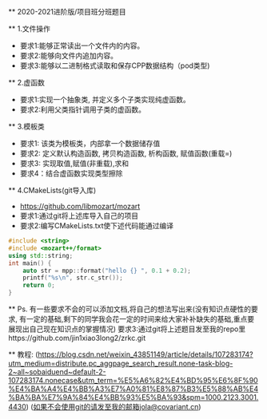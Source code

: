 ** 2020-2021进阶版/项目班分班题目

** 1.文件操作
* 要求1:能够正常读出一个文件内的内容。
* 要求2:能够向文件内追加内容。
* 要求3:能够以二进制格式读取和保存CPP数据结构（pod类型)

** 2.虚函数
* 要求1:实现一个抽象类, 并定义多个子类实现纯虚函数。
* 要求2:利用父类指针调用子类的虚函数。


** 3.模板类
* 要求1: 该类为模板类，内部拿一个数据储存值
* 要求2: 定义默认构造函数, 拷贝构造函数, 析构函数, 赋值函数(重载=)
* 要求3: 实现取值,赋值(非重载),求和
* 要求4：结合虚函数实现类型擦除


** 4.CMakeLists(git导入库)
* https://github.com/libmozart/mozart
* 要求1:通过git将上述库导入自己的项目
* 要求2:编写CMakeLists.txt使下述代码能通过编译
```cpp
#include <string>
#include <mozart++/format>
using std::string;
int main() {
    auto str = mpp::format("hello {} ", 0.1 + 0.2);
    printf("%s\n", str.c_str());
    return 0;
}
```
    
** Ps.  有一些要求不会的可以添加文档,将自己的想法写出来(没有知识点硬性的要求, 有一定的基础,剩下的同学我会花一定的时间来给大家补补缺失的基础,重点要展现出自己现在知识点的掌握情况)
要求3:通过git将上述题目发至我的repo里https://github.com/jin1xiao3long2/zrkc.git

** 教程: (https://blog.csdn.net/weixin_43851149/article/details/107283174?utm_medium=distribute.pc_aggpage_search_result.none-task-blog-2~all~sobaiduend~default-2-107283174.nonecase&utm_term=%E5%A6%82%E4%BD%95%E6%8F%90%E4%BA%A4%E4%BB%A3%E7%A0%81%E8%87%B3%E5%88%AB%E4%BA%BA%E7%9A%84%E4%BB%93%E5%BA%93&spm=1000.2123.3001.4430)
(如果不会使用git的请发至我的邮箱jola@covariant.cn)
